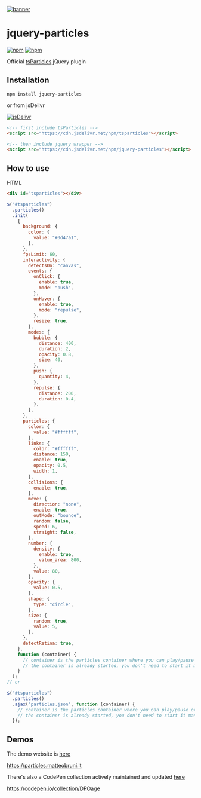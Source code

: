 [![banner](https://cdn.matteobruni.it/images/particles/banner2.png)](https://particles.matteobruni.it)

# jquery-particles

[![npm](https://img.shields.io/npm/v/jquery-particles)](https://www.npmjs.com/package/jquery-particles) [![npm](https://img.shields.io/npm/dm/jquery-particles)](https://www.npmjs.com/package/jquery-particles)

Official [tsParticles](https://github.com/matteobruni/tsparticles) jQuery plugin

## Installation

```shell script
npm install jquery-particles
```

or from jsDelivr

[![jsDelivr](https://data.jsdelivr.com/v1/package/npm/jquery-particles/badge)](https://www.jsdelivr.com/package/npm/jquery-particles)

```html
<!-- first include tsParticles -->
<script src="https://cdn.jsdelivr.net/npm/tsparticles"></script>

<!-- then include jquery wrapper -->
<script src="https://cdn.jsdelivr.net/npm/jquery-particles"></script>
```

## How to use

HTML

```html
<div id="tsparticles"></div>
```

```javascript
$("#tsparticles")
  .particles()
  .init(
    {
      background: {
        color: {
          value: "#0d47a1",
        },
      },
      fpsLimit: 60,
      interactivity: {
        detectsOn: "canvas",
        events: {
          onClick: {
            enable: true,
            mode: "push",
          },
          onHover: {
            enable: true,
            mode: "repulse",
          },
          resize: true,
        },
        modes: {
          bubble: {
            distance: 400,
            duration: 2,
            opacity: 0.8,
            size: 40,
          },
          push: {
            quantity: 4,
          },
          repulse: {
            distance: 200,
            duration: 0.4,
          },
        },
      },
      particles: {
        color: {
          value: "#ffffff",
        },
        links: {
          color: "#ffffff",
          distance: 150,
          enable: true,
          opacity: 0.5,
          width: 1,
        },
        collisions: {
          enable: true,
        },
        move: {
          direction: "none",
          enable: true,
          outMode: "bounce",
          random: false,
          speed: 6,
          straight: false,
        },
        number: {
          density: {
            enable: true,
            value_area: 800,
          },
          value: 80,
        },
        opacity: {
          value: 0.5,
        },
        shape: {
          type: "circle",
        },
        size: {
          random: true,
          value: 5,
        },
      },
      detectRetina: true,
    },
    function (container) {
      // container is the particles container where you can play/pause or stop/start.
      // the container is already started, you don't need to start it manually.
    }
  );
// or

$("#tsparticles")
  .particles()
  .ajax("particles.json", function (container) {
    // container is the particles container where you can play/pause or stop/start.
    // the container is already started, you don't need to start it manually.
  });
```

## Demos

The demo website is [here](https://particles.matteobruni.it)

<https://particles.matteobruni.it>

There's also a CodePen collection actively maintained and updated [here](https://codepen.io/collection/DPOage)

<https://codepen.io/collection/DPOage>
